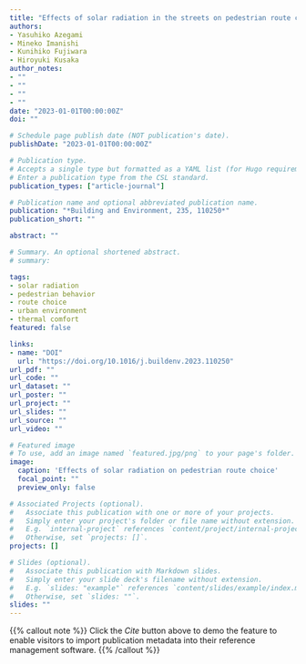 ```yaml
---
title: "Effects of solar radiation in the streets on pedestrian route choice in a city during the summer season"
authors:
- Yasuhiko Azegami
- Mineko Imanishi
- Kunihiko Fujiwara
- Hiroyuki Kusaka
author_notes:
- ""
- ""
- ""
- ""
date: "2023-01-01T00:00:00Z"
doi: ""

# Schedule page publish date (NOT publication's date).
publishDate: "2023-01-01T00:00:00Z"

# Publication type.
# Accepts a single type but formatted as a YAML list (for Hugo requirements).
# Enter a publication type from the CSL standard.
publication_types: ["article-journal"]

# Publication name and optional abbreviated publication name.
publication: "*Building and Environment, 235, 110250*"
publication_short: ""

abstract: ""

# Summary. An optional shortened abstract.
# summary: 

tags:
- solar radiation
- pedestrian behavior
- route choice
- urban environment
- thermal comfort
featured: false

links:
- name: "DOI"
  url: "https://doi.org/10.1016/j.buildenv.2023.110250"
url_pdf: ""
url_code: ""
url_dataset: ""
url_poster: ""
url_project: ""
url_slides: ""
url_source: ""
url_video: ""

# Featured image
# To use, add an image named `featured.jpg/png` to your page's folder. 
image:
  caption: 'Effects of solar radiation on pedestrian route choice'
  focal_point: ""
  preview_only: false

# Associated Projects (optional).
#   Associate this publication with one or more of your projects.
#   Simply enter your project's folder or file name without extension.
#   E.g. `internal-project` references `content/project/internal-project/index.md`.
#   Otherwise, set `projects: []`.
projects: []

# Slides (optional).
#   Associate this publication with Markdown slides.
#   Simply enter your slide deck's filename without extension.
#   E.g. `slides: "example"` references `content/slides/example/index.md`.
#   Otherwise, set `slides: ""`.
slides: ""
---
```


{{% callout note %}}
Click the *Cite* button above to demo the feature to enable visitors to import publication metadata into their reference management software.
{{% /callout %}} 